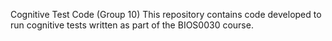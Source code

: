 Cognitive Test Code (Group 10)
This repository contains code developed to run cognitive tests written as part of the BIOS0030 course.
